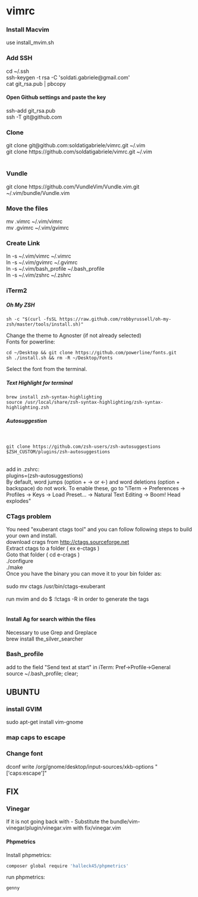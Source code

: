 # vimrc


<h3>Install Macvim</h3>
use install_mvim.sh
<br>

<h3>Add SSH</h3>
cd ~/.ssh
<br>
ssh-keygen -t rsa -C 'soldati.gabriele@gmail.com'
<br>
cat git_rsa.pub | pbcopy
<br>
<h4>Open Github settings and paste the key</h4>
ssh-add git_rsa.pub
<br>
ssh -T git@github.com
<br>

<h3>Clone</h3>
git clone git@github.com:soldatigabriele/vimrc.git ~/.vim
<br>
git clone https://github.com/soldatigabriele/vimrc.git ~/.vim
<br><br>
<h3>Vundle</h3>
git clone https://github.com/VundleVim/Vundle.vim.git ~/.vim/bundle/Vundle.vim
<h3>Move the files</h3>
mv .vimrc ~/.vim/vimrc
<br>
mv .gvimrc ~/.vim/gvimrc
<br>
<h3>Create Link</h3>
ln -s ~/.vim/vimrc ~/.vimrc
<br>
ln -s ~/.vim/gvimrc ~/.gvimrc
<br>
ln -s ~/.vim/bash_profile ~/.bash_profile
<br>
ln -s ~/.vim/zshrc ~/.zshrc
<br>

<h3>iTerm2</h3>
<h5>Oh My ZSH</h5>

```
sh -c "$(curl -fsSL https://raw.github.com/robbyrussell/oh-my-zsh/master/tools/install.sh)"

```

Change the theme to Agnoster (if not already selected)
<br>
Fonts for powerline:
``` 
cd ~/Desktop && git clone https://github.com/powerline/fonts.git 
sh ./install.sh && rm -R ~/Desktop/Fonts
```

Select the font from the terminal.

<h5>Text Highlight for terminal</h5>

```
brew install zsh-syntax-highlighting
source /usr/local/share/zsh-syntax-highlighting/zsh-syntax-highlighting.zsh
```

<h5>Autosuggestion</h5>
<br>

```
git clone https://github.com/zsh-users/zsh-autosuggestions $ZSH_CUSTOM/plugins/zsh-autosuggestions
```

<br>
add in .zshrc:
<br>
plugins=(zsh-autosuggestions)
<br>
By default, word jumps (option + → or ←) and word deletions (option + backspace) do not work. To enable these, go to "iTerm → Preferences → Profiles → Keys → Load Preset... → Natural Text Editing → Boom! Head explodes"
<br>


<h3>CTags problem</h3>

You need "exuberant ctags tool" and you can follow following steps to build your own and install.
<br>
download crags from http://ctags.sourceforge.net
<br>
Extract ctags to a folder ( ex e-ctags )
<br>
Goto that folder ( cd e-crags )
<br>
./configure
<br>
./make
<br>
Once you have the binary you can move it to your bin folder as:
<br>
<br>
sudo mv ctags /usr/bin/ctags-exuberant
<br>
<br>
run mvim and do $ :!ctags -R in order to generate the tags
<br>
<br>
<h4>Install Ag for search within the files</h4>
Necessary to use Grep and Greplace
<br>
brew install the_silver_searcher


<h3>Bash_profile</h3>
add to the field "Send text at start" in iTerm: Pref->Profile->General
<br>
source ~/.bash_profile; clear;

<h2>UBUNTU</h2>
<h3>install GVIM</h3>
sudo apt-get install vim-gnome
<h3>map caps to escape</h3>

<h3>Change font</h3>
dconf write /org/gnome/desktop/input-sources/xkb-options "['caps:escape']"

<h2>FIX</h2>
<h3>Vinegar</h3>
If it is not going back with - 
Substitute the bundle/vim-vinegar/plugin/vinegar.vim with fix/vinegar.vim 


#### Phpmetrics

Install phpmetrics:

```bash
composer global require 'halleck45/phpmetrics'
```

run phpmetrics:

```bash
genny
```


